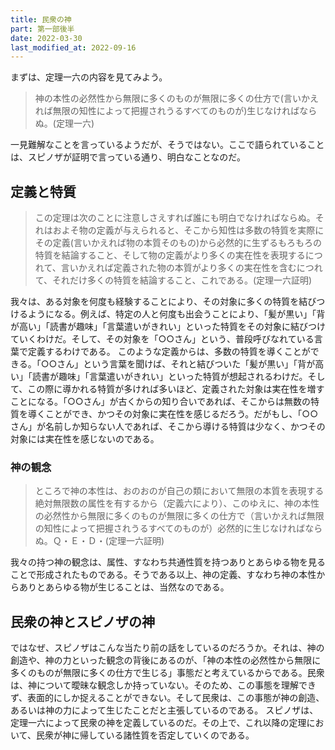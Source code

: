 ```yaml
---
title: 民衆の神
part: 第一部後半
date: 2022-03-30
last_modified_at: 2022-09-16
---
```


まずは、定理一六の内容を見てみよう。

>神の本性の必然性から無限に多くのものが無限に多くの仕方で(言いかえれば無限の知性によって把握されうるすべてのものが)生じなければならぬ。(定理一六)

一見難解なことを言っているようだが、そうではない。ここで語られていることは、スピノザが証明で言っている通り、明白なことなのだ。

## 定義と特質

>この定理は次のことに注意しさえすれば誰にも明白でなければならぬ。それはおよそ物の定義が与えられると、そこから知性は多数の特質を実際にその定義(言いかえれば物の本質そのもの)から必然的に生ずるもろもろの特質を結論すること、そして物の定義がより多くの実在性を表現するにつれて、言いかえれば定義された物の本質がより多くの実在性を含むにつれて、それだけ多くの特質を結論すること、これである。(定理一六証明)

我々は、ある対象を何度も経験することにより、その対象に多くの特質を結びつけるようになる。例えば、特定の人と何度も出会うことにより、「髪が黒い」「背が高い」「読書が趣味」「言葉遣いがきれい」といった特質をその対象に結びつけていくわけだ。そして、その対象を「○○さん」という、普段呼びなれている言葉で定義するわけである。
このような定義からは、多数の特質を導くことができる。「○○さん」という言葉を聞けば、それと結びついた「髪が黒い」「背が高い」「読書が趣味」「言葉遣いがきれい」といった特質が想起されるわけだ。そして、この際に導かれる特質が多ければ多いほど、定義された対象は実在性を増すことになる。「○○さん」が古くからの知り合いであれば、そこからは無数の特質を導くことができ、かつその対象に実在性を感じるだろう。だがもし、「○○さん」が名前しか知らない人であれば、そこから導ける特質は少なく、かつその対象には実在性を感じないのである。

### 神の観念

>ところで神の本性は、おのおのが自己の類において無限の本質を表現する絶対無限数の属性を有するから（定義六により）、このゆえに、神の本性の必然性から無限に多くのものが無限に多くの仕方で（言いかえれば無限の知性によって把握されうるすべてのものが）必然的に生じなければならぬ。Ｑ・Ｅ・Ｄ・(定理一六証明)

我々の持つ神の観念は、属性、すなわち共通性質を持つありとあらゆる物を見ることで形成されたものである。そうである以上、神の定義、すなわち神の本性からありとあらゆる物が生じることは、当然なのである。

## 民衆の神とスピノザの神

ではなぜ、スピノザはこんな当たり前の話をしているのだろうか。それは、神の創造や、神の力といった観念の背後にあるのが、「神の本性の必然性から無限に多くのものが無限に多くの仕方で生じる」事態だと考えているからである。民衆は、神について曖昧な観念しか持っていない。そのため、この事態を理解できず、表面的にしか捉えることができない。そして民衆は、この事態が神の創造、あるいは神の力によって生じたことだと主張しているのである。
スピノザは、定理一六によって民衆の神を定義しているのだ。その上で、これ以降の定理において、民衆が神に帰している諸性質を否定していくのである。
